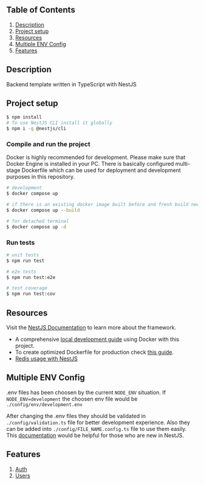 ## Table of Contents
1. [Description](#description)
2. [Project setup](#project-setup)
3. [Resources](#resources)
4. [Multiple ENV Config](#multiple-env-config)
5. [Features](#features)

## Description

Backend template written in TypeScript with NestJS

## Project setup

```bash
$ npm install
# To use NestJS CLI install it globally
$ npm i -g @nestjs/cli
```

### Compile and run the project
Docker is highly recommended for development. Please make sure that Docker Engine is installed in your PC. There is basically configured multi-stage Dockerfile which can be used for deployment and development purposes in this repository.
```bash
# development
$ docker compose up

# if there is an existing docker image built before and fresh build needed
$ docker compose up --build

# for detached terminal
$ docker compose up -d
```

### Run tests

```bash
# unit tests
$ npm run test

# e2e tests
$ npm run test:e2e

# test coverage
$ npm run test:cov
```

## Resources

Visit the [NestJS Documentation](https://docs.nestjs.com) to learn more about the framework.
- A comprehensive [local development guide](https://www.tomray.dev/nestjs-docker-compose-postgres#add-redis-to-docker-composez) using Docker with this project. 
- To create optimized Dockerfile for production check [this guide](https://www.tomray.dev/nestjs-docker-production). 
- [Redis usage with NestJS](https://medium.com/@mut1aq/using-redis-in-nestjs-8ca1a009670f)

## Multiple ENV Config
.env files has been choosen by the current `NODE_ENV` situation. If `NODE_ENV=development` the choosen env file would be `./config/env/development.env`

After changing the .env files they should be validated in `./config/validation.ts` file for better development experience. Also they can be added into `./config/FILE_NAME.config.ts` file to use them easily. This [documentation](https://docs.nestjs.com/techniques/configuration) would be helpful for those who are new in NestJS.

## Features
1. [Auth](src/auth)
2. [Users](src/users)
